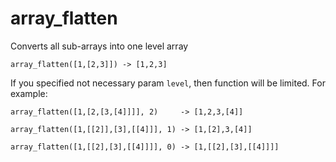 array_flatten
=============

Converts all sub-arrays into one level array

  `array_flatten([1,[2,3]]) -> [1,2,3]`

If you specified not necessary param `level`, then function will be limited. For example:

  `array_flatten([1,[2,[3,[4]]]], 2)     -> [1,2,3,[4]]`
  
  `array_flatten([1,[[2]],[3],[[4]]], 1) -> [1,[2],3,[4]]`
  
  `array_flatten([1,[[2],[3],[[4]]]], 0) -> [1,[[2],[3],[[4]]]]`
